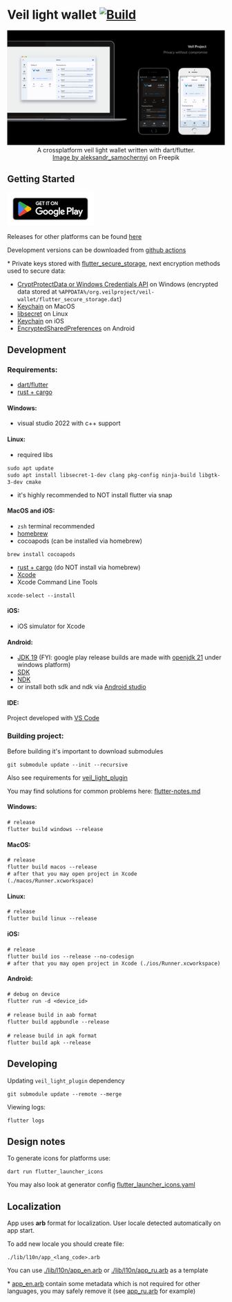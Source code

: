 # Veil light wallet [![Build](https://github.com/steel97/veil_wallet/actions/workflows/build.yaml/badge.svg)](https://github.com/steel97/veil_wallet/actions/workflows/build.yaml)
<p align="center">
<img src="docs/images/template/ghpicture.png">
A crossplatform veil light wallet written with dart/flutter.<br>
<a href="https://www.freepik.com/free-psd/smartphone-laptop-black-background-mock-up_1195596.htm#page=2&position=10&from_view=author&uuid=1256c317-acf8-4659-9eba-d4f90287b777">Image by aleksandr_samochernyi</a> on Freepik
</p>


## Getting Started
[![Get Veil Wallet on Google Play](docs/images/google-play-badge_downscale.png)](https://play.google.com/store/apps/details?id=org.veilproject.wallet)

Releases for other platforms can be found [here](https://github.com/steel97/veil_wallet/releases/)

Development versions can be downloaded from [github actions](https://github.com/steel97/veil_wallet/actions)

\* Private keys stored with [flutter_secure_storage](https://pub.dev/packages/flutter_secure_storage), next encryption methods used to secure data:
- [CryptProtectData or Windows Credentials API](https://learn.microsoft.com/en-us/windows/win32/api/dpapi/nf-dpapi-cryptprotectdata) on Windows (encrypted data stored at `%APPDATA%/org.veilproject/veil-wallet/flutter_secure_storage.dat`)
- [Keychain](https://developer.apple.com/documentation/security/keychain_services#//apple_ref/doc/uid/TP30000897-CH203-TP1) on MacOS
- [libsecret](https://wiki.gnome.org/Projects/Libsecret) on Linux
- [Keychain](https://developer.apple.com/documentation/security/keychain_services#//apple_ref/doc/uid/TP30000897-CH203-TP1) on iOS
- [EncryptedSharedPreferences](https://developer.android.com/reference/androidx/security/crypto/EncryptedSharedPreferences) on Android

## Development
### Requirements:
- [dart/flutter](https://docs.flutter.dev/get-started/install)
- [rust + cargo](https://www.rust-lang.org/tools/install)

#### Windows:
- visual studio 2022 with c++ support

#### Linux:
- required libs
```
sudo apt update
sudo apt install libsecret-1-dev clang pkg-config ninja-build libgtk-3-dev cmake
```
- it's highly recommended to NOT install flutter via snap

#### MacOS and iOS:
- `zsh` terminal recommended
- [homebrew](https://brew.sh/)
- cocoapods (can be installed via homebrew)
```
brew install cocoapods
```
- [rust + cargo](https://www.rust-lang.org/tools/install) (do NOT install via homebrew)
- [Xcode](https://apps.apple.com/us/app/xcode/id497799835?mt=12)
- Xcode Command Line Tools
```
xcode-select --install
```

#### iOS:
- iOS simulator for Xcode

#### Android:
- [JDK 19](https://jdk.java.net/19/) (FYI: google play release builds are made with [openjdk 21](https://jdk.java.net/21/) under windows platform)
- [SDK](https://developer.android.com/tools/releases/platform-tools)
- [NDK](https://developer.android.com/ndk)
- or install both sdk and ndk via [Android studio](https://developer.android.com/studio)

#### IDE:
Project developed with [VS Code](https://code.visualstudio.com/)

### Building project:
Before building it's important to download submodules
```
git submodule update --init --recursive
```

Also see requirements for [veil_light_plugin](https://github.com/steel97/veil_light_plugin)

You may find solutions for common problems here: [flutter-notes.md](docs/flutter-notes.md)

#### Windows:
```
# release
flutter build windows --release
```

#### MacOS:
```
# release
flutter build macos --release
# after that you may open project in Xcode (./macos/Runner.xcworkspace)
```

#### Linux:
```
# release
flutter build linux --release
```

#### iOS:
```
# release
flutter build ios --release --no-codesign
# after that you may open project in Xcode (./ios/Runner.xcworkspace)
```

#### Android:
```
# debug on device
flutter run -d <device_id>

# release build in aab format
flutter build appbundle --release

# release build in apk format
flutter build apk --release
```

## Developing
Updating `veil_light_plugin` dependency
```
git submodule update --remote --merge
```

Viewing logs:
```
flutter logs
```

## Design notes
To generate icons for platforms use:
```
dart run flutter_launcher_icons
```
You may also look at generator config [flutter_launcher_icons.yaml](flutter_launcher_icons.yaml)

## Localization
App uses **arb** format for localization. User locale detected automatically on app start.

To add new locale you should create file:
```
./lib/l10n/app_<lang_code>.arb
```
You can use [./lib/l10n/app_en.arb](lib/l10n/app_en.arb) or [./lib/l10n/app_ru.arb](lib/l10n/app_ru.arb) as a template

\* [app_en.arb](lib/l10n/app_en.arb) contain some metadata which is not required for other languages, you may safely remove it (see [app_ru.arb](lib/l10n/app_ru.arb) for example)